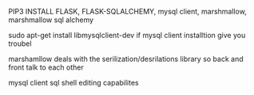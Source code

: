 PIP3 INSTALL FLASK, FLASK-SQLALCHEMY, mysql client, marshmallow, marshmallow sql alchemy

sudo apt-get install libmysqlclient-dev  if mysql client installtion give you troubel

marshamllow deals with the serilization/desrilations library so back and front talk to each other 

mysql client sql shell editing capabilites